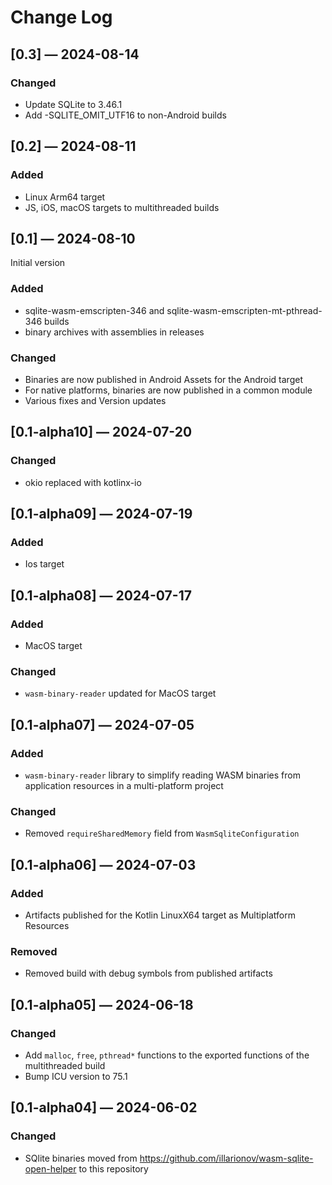 # Change Log

## [0.3] — 2024-08-14

### Changed

- Update SQLite to 3.46.1
- Add -SQLITE_OMIT_UTF16 to non-Android builds

## [0.2] — 2024-08-11

### Added

- Linux Arm64 target
- JS, iOS, macOS targets to multithreaded builds

## [0.1] — 2024-08-10

Initial version

### Added

- sqlite-wasm-emscripten-346 and sqlite-wasm-emscripten-mt-pthread-346 builds
- binary archives with assemblies in releases

### Changed

- Binaries are now published in Android Assets for the Android target 
- For native platforms, binaries are now published in a common module
- Various fixes and Version updates

## [0.1-alpha10] — 2024-07-20

### Changed

- okio replaced with kotlinx-io

## [0.1-alpha09] — 2024-07-19

### Added

- Ios target

## [0.1-alpha08] — 2024-07-17

### Added

- MacOS target

### Changed

- `wasm-binary-reader` updated for MacOS target

## [0.1-alpha07] — 2024-07-05

### Added

- `wasm-binary-reader` library to simplify reading WASM binaries from application resources in a multi-platform project

### Changed

- Removed `requireSharedMemory` field from `WasmSqliteConfiguration`

## [0.1-alpha06] — 2024-07-03

### Added

- Artifacts published for the Kotlin LinuxX64 target as Multiplatform Resources

### Removed

- Removed build with debug symbols from published artifacts 

## [0.1-alpha05] — 2024-06-18

### Changed

- Add `malloc`, `free`, `pthread*` functions to the exported functions of the multithreaded build
- Bump ICU version to 75.1

## [0.1-alpha04] — 2024-06-02

### Changed

- SQlite binaries moved from https://github.com/illarionov/wasm-sqlite-open-helper to this repository
